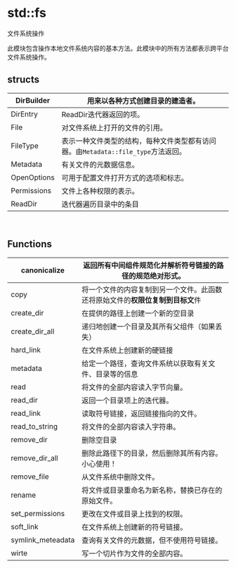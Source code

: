# std::fs

文件系统操作

此模块包含操作本地文件系统内容的基本方法。此模块中的所有方法都表示跨平台文件系统操作。

## structs

| DirBuilder  | 用来以各种方式创建目录的建造者。                             |
| ----------- | ------------------------------------------------------------ |
| DirEntry    | ReadDir迭代器返回的项。                                      |
| File        | 对文件系统上打开的文件的引用。                               |
| FileType    | 表示一种文件类型的结构，每种文件类型都有访问器。由`Metadata::file_type`方法返回。 |
| Metadata    | 有关文件的元数据信息。                                       |
| OpenOptions | 可用于配置文件打开方式的选项和标志。                         |
| Permissions | 文件上各种权限的表示。                                       |
| ReadDir     | 迭代器遍历目录中的条目                                       |

​			 

## Functions

| canonicalize      | 返回所有中间组件规范化并解析符号链接的路径的规范绝对形式。   |
| ----------------- | ------------------------------------------------------------ |
| copy              | 将一个文件的内容复制到另一个文件。此函数还将原始文件的**权限位复制到目标文**件 |
| create_dir        | 在提供的路径上创建一个新的空目录                             |
| create_dir_all    | 递归地创建一个目录及其所有父组件（如果丢失）                 |
| hard_link         | 在文件系统上创建新的硬链接                                   |
| metadata          | 给定一个路径，查询文件系统以获取有关文件、目录等的信息       |
| read              | 将文件的全部内容读入字节向量。                               |
| read_dir          | 返回一个目录项上的迭代器。                                   |
| read_link         | 读取符号链接，返回链接指向的文件。                           |
| read_to_string    | 将文件的全部内容读入字符串。                                 |
| remove_dir        | 删除空目录                                                   |
| remove_dir_all    | 删除此路径下的目录，然后删除其所有内容。小心使用！           |
| remove_file       | 从文件系统中删除文件。                                       |
| rename            | 将文件或目录重命名为新名称，替换已存在的原始文件。           |
| set_permissions   | 更改在文件或目录上找到的权限。                               |
| soft_link         | 在文件系统上创建新的符号链接。                               |
| symlink_meteadata | 查询有关文件的元数据，但不使用符号链接。                     |
| wirte             | 写一个切片作为文件的全部内容。                               |

​		



